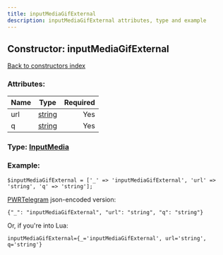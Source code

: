 ```yaml
---
title: inputMediaGifExternal
description: inputMediaGifExternal attributes, type and example
---
```

## Constructor: inputMediaGifExternal  
[Back to constructors index](index.md)



### Attributes:

| Name     |    Type       | Required |
|----------|:-------------:|---------:|
|url|[string](../types/string.md) | Yes|
|q|[string](../types/string.md) | Yes|



### Type: [InputMedia](../types/InputMedia.md)


### Example:

```
$inputMediaGifExternal = ['_' => 'inputMediaGifExternal', 'url' => 'string', 'q' => 'string'];
```  

[PWRTelegram](https://pwrtelegram.xyz) json-encoded version:

```
{"_": "inputMediaGifExternal", "url": "string", "q": "string"}
```


Or, if you're into Lua:  


```
inputMediaGifExternal={_='inputMediaGifExternal', url='string', q='string'}

```


